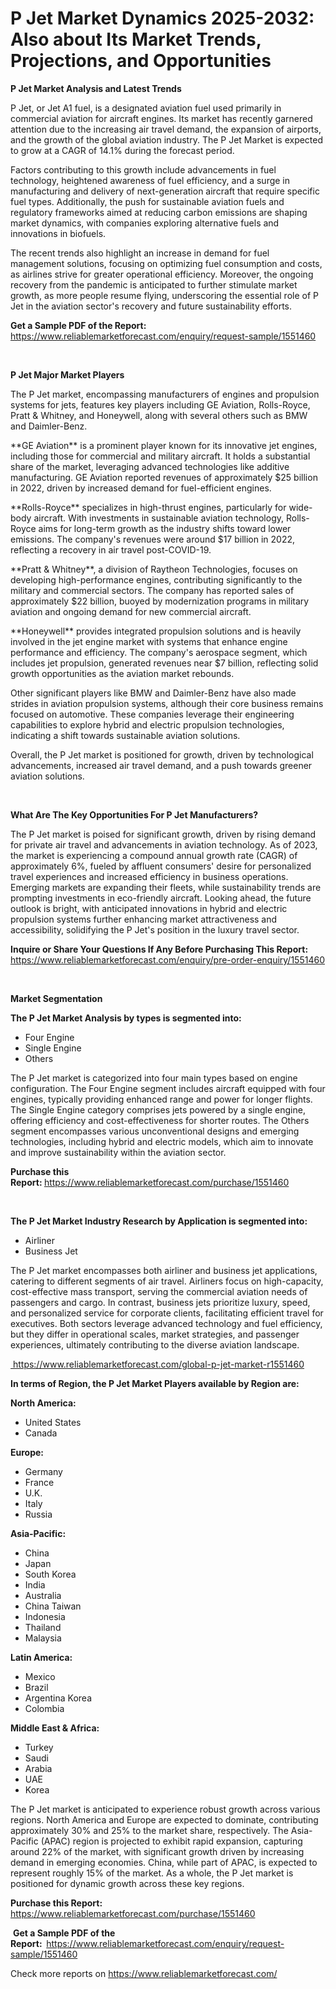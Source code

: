 <p><h1>P Jet Market Dynamics 2025-2032: Also about Its Market Trends, Projections, and Opportunities</h1></p><p><strong>P Jet Market Analysis and Latest Trends</strong></p>
<p><p>P Jet, or Jet A1 fuel, is a designated aviation fuel used primarily in commercial aviation for aircraft engines. Its market has recently garnered attention due to the increasing air travel demand, the expansion of airports, and the growth of the global aviation industry. The P Jet Market is expected to grow at a CAGR of 14.1% during the forecast period. </p><p>Factors contributing to this growth include advancements in fuel technology, heightened awareness of fuel efficiency, and a surge in manufacturing and delivery of next-generation aircraft that require specific fuel types. Additionally, the push for sustainable aviation fuels and regulatory frameworks aimed at reducing carbon emissions are shaping market dynamics, with companies exploring alternative fuels and innovations in biofuels. </p><p>The recent trends also highlight an increase in demand for fuel management solutions, focusing on optimizing fuel consumption and costs, as airlines strive for greater operational efficiency. Moreover, the ongoing recovery from the pandemic is anticipated to further stimulate market growth, as more people resume flying, underscoring the essential role of P Jet in the aviation sector's recovery and future sustainability efforts.</p></p>
<p><strong>Get a Sample PDF of the Report:&nbsp;</strong> <a href="https://www.reliablemarketforecast.com/enquiry/request-sample/1551460?utm_campaign=2296&utm_medium=2&utm_source=Github&utm_content=ia&utm_term=16022025&utm_id=p-jet">https://www.reliablemarketforecast.com/enquiry/request-sample/1551460</a></p>
<p>&nbsp;</p>
<p><strong>P Jet Major Market Players</strong></p>
<p><p>The P Jet market, encompassing manufacturers of engines and propulsion systems for jets, features key players including GE Aviation, Rolls-Royce, Pratt & Whitney, and Honeywell, along with several others such as BMW and Daimler-Benz.</p><p>**GE Aviation** is a prominent player known for its innovative jet engines, including those for commercial and military aircraft. It holds a substantial share of the market, leveraging advanced technologies like additive manufacturing. GE Aviation reported revenues of approximately $25 billion in 2022, driven by increased demand for fuel-efficient engines.</p><p>**Rolls-Royce** specializes in high-thrust engines, particularly for wide-body aircraft. With investments in sustainable aviation technology, Rolls-Royce aims for long-term growth as the industry shifts toward lower emissions. The company's revenues were around $17 billion in 2022, reflecting a recovery in air travel post-COVID-19.</p><p>**Pratt & Whitney**, a division of Raytheon Technologies, focuses on developing high-performance engines, contributing significantly to the military and commercial sectors. The company has reported sales of approximately $22 billion, buoyed by modernization programs in military aviation and ongoing demand for new commercial aircraft.</p><p>**Honeywell** provides integrated propulsion solutions and is heavily involved in the jet engine market with systems that enhance engine performance and efficiency. The company's aerospace segment, which includes jet propulsion, generated revenues near $7 billion, reflecting solid growth opportunities as the aviation market rebounds.</p><p>Other significant players like BMW and Daimler-Benz have also made strides in aviation propulsion systems, although their core business remains focused on automotive. These companies leverage their engineering capabilities to explore hybrid and electric propulsion technologies, indicating a shift towards sustainable aviation solutions.</p><p>Overall, the P Jet market is positioned for growth, driven by technological advancements, increased air travel demand, and a push towards greener aviation solutions.</p></p>
<p>&nbsp;</p>
<p><strong>What Are The Key Opportunities For P Jet Manufacturers?</strong></p>
<p><p>The P Jet market is poised for significant growth, driven by rising demand for private air travel and advancements in aviation technology. As of 2023, the market is experiencing a compound annual growth rate (CAGR) of approximately 6%, fueled by affluent consumers' desire for personalized travel experiences and increased efficiency in business operations. Emerging markets are expanding their fleets, while sustainability trends are prompting investments in eco-friendly aircraft. Looking ahead, the future outlook is bright, with anticipated innovations in hybrid and electric propulsion systems further enhancing market attractiveness and accessibility, solidifying the P Jet's position in the luxury travel sector.</p></p>
<p><strong>Inquire or Share Your Questions If Any Before Purchasing This Report:</strong> <a href="https://www.reliablemarketforecast.com/enquiry/pre-order-enquiry/1551460?utm_campaign=2296&utm_medium=2&utm_source=Github&utm_content=ia&utm_term=16022025&utm_id=p-jet">https://www.reliablemarketforecast.com/enquiry/pre-order-enquiry/1551460</a></p>
<p>&nbsp;</p>
<p><strong>Market Segmentation</strong></p>
<p><strong>The P Jet Market Analysis by types is segmented into:</strong></p>
<p><ul><li>Four Engine</li><li>Single Engine</li><li>Others</li></ul></p>
<p><p>The P Jet market is categorized into four main types based on engine configuration. The Four Engine segment includes aircraft equipped with four engines, typically providing enhanced range and power for longer flights. The Single Engine category comprises jets powered by a single engine, offering efficiency and cost-effectiveness for shorter routes. The Others segment encompasses various unconventional designs and emerging technologies, including hybrid and electric models, which aim to innovate and improve sustainability within the aviation sector.</p></p>
<p><strong>Purchase this Report:&nbsp;</strong><a href="https://www.reliablemarketforecast.com/purchase/1551460?utm_campaign=2296&utm_medium=2&utm_source=Github&utm_content=ia&utm_term=16022025&utm_id=p-jet">https://www.reliablemarketforecast.com/purchase/1551460</a></p>
<p>&nbsp;</p>
<p><strong>The P Jet Market Industry Research by Application is segmented into:</strong></p>
<p><ul><li>Airliner</li><li>Business Jet</li></ul></p>
<p><p>The P Jet market encompasses both airliner and business jet applications, catering to different segments of air travel. Airliners focus on high-capacity, cost-effective mass transport, serving the commercial aviation needs of passengers and cargo. In contrast, business jets prioritize luxury, speed, and personalized service for corporate clients, facilitating efficient travel for executives. Both sectors leverage advanced technology and fuel efficiency, but they differ in operational scales, market strategies, and passenger experiences, ultimately contributing to the diverse aviation landscape.</p></p>
<p><a href="https://www.reliablemarketforecast.com/global-p-jet-market-r1551460?utm_campaign=2296&utm_medium=2&utm_source=Github&utm_content=ia&utm_term=16022025&utm_id=p-jet">&nbsp;https://www.reliablemarketforecast.com/global-p-jet-market-r1551460</a></p>
<p><strong>In terms of Region, the P Jet Market Players available by Region are:</strong></p>
<p>
    <p> <strong> North America: </strong>
        <ul>
            <li>United States</li>
            <li>Canada</li>
        </ul>
        </p> 
    <p> <strong> Europe: </strong>
        <ul>
            <li>Germany</li>
            <li>France</li>
            <li>U.K.</li>
            <li>Italy</li>
            <li>Russia</li>
        </ul>
        </p> 
    <p> <strong> Asia-Pacific: </strong>
        <ul>
            <li>China</li>
            <li>Japan</li>
            <li>South Korea</li>
            <li>India</li>
            <li>Australia</li>
            <li>China Taiwan</li>
            <li>Indonesia</li>
            <li>Thailand</li>
            <li>Malaysia</li>
        </ul>
        </p> 
    <p> <strong> Latin America: </strong>
        <ul>
            <li>Mexico</li>
            <li>Brazil</li>
            <li>Argentina Korea</li>
            <li>Colombia</li>
        </ul>
        </p> 
    <p> <strong> Middle East & Africa: </strong>
        <ul>
            <li>Turkey</li>
            <li>Saudi</li>
            <li>Arabia</li>
            <li>UAE</li>
            <li>Korea</li>
        </ul>
    </p>
    </p>
<p><p>The P Jet market is anticipated to experience robust growth across various regions. North America and Europe are expected to dominate, contributing approximately 30% and 25% to the market share, respectively. The Asia-Pacific (APAC) region is projected to exhibit rapid expansion, capturing around 22% of the market, with significant growth driven by increasing demand in emerging economies. China, while part of APAC, is expected to represent roughly 15% of the market. As a whole, the P Jet market is positioned for dynamic growth across these key regions.</p></p>
<p><strong>Purchase this Report: </strong><a href="https://www.reliablemarketforecast.com/purchase/1551460?utm_campaign=2296&utm_medium=2&utm_source=Github&utm_content=ia&utm_term=16022025&utm_id=p-jet">https://www.reliablemarketforecast.com/purchase/1551460</a></p>
<p>&nbsp;<strong>Get a Sample PDF of the Report:&nbsp;&nbsp;</strong><a href="https://www.reliablemarketforecast.com/enquiry/request-sample/1551460?utm_campaign=2296&utm_medium=2&utm_source=Github&utm_content=ia&utm_term=16022025&utm_id=p-jet">https://www.reliablemarketforecast.com/enquiry/request-sample/1551460</a></p>
<p><strong></strong></p>
<p>Check more reports on <a href="https://www.reliablemarketforecast.com/?utm_campaign=2296&utm_medium=2&utm_source=Github&utm_content=ia&utm_term=16022025&utm_id=p-jet">https://www.reliablemarketforecast.com/</a></p>
